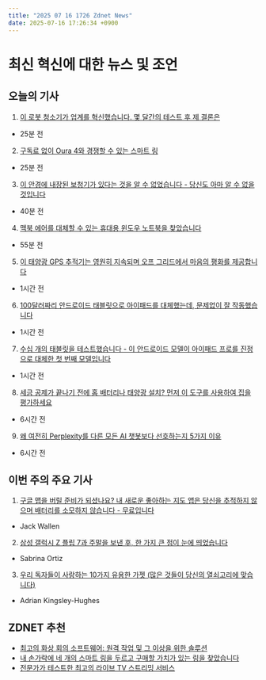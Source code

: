 ```yaml
---
title: "2025 07 16 1726 Zdnet News"
date: 2025-07-16 17:26:34 +0900
---
```


# 최신 혁신에 대한 뉴스 및 조언  
## 오늘의 기사  

1. [이 로봇 청소기가 업계를 혁신했습니다. 몇 달간의 테스트 후 제 결론은](https://www.zdnet.com/home-and-office/kitchen-household/this-robot-vacuum-broke-the-industry-mold-heres-my-verdict-after-months-of-testing/)  
- 25분 전  

2. [구독료 없이 Oura 4와 경쟁할 수 있는 스마트 링](https://www.zdnet.com/article/finally-a-smart-ring-that-rivals-my-oura-4-with-no-subscription-fee/)  
- 25분 전  

3. [이 안경에 내장된 보청기가 있다는 것을 알 수 없었습니다 - 당신도 아마 알 수 없을 것입니다](https://www.zdnet.com/article/i-couldnt-tell-these-glasses-had-built-in-hearing-aids-and-you-likely-couldnt-either/)  
- 40분 전  

4. [맥북 에어를 대체할 수 있는 휴대용 윈도우 노트북을 찾았습니다](https://www.zdnet.com/article/i-finally-found-a-portable-windows-laptop-that-could-replace-my-macbook-air/)  
- 55분 전  

5. [이 태양광 GPS 추적기는 영원히 지속되며 오프 그리드에서 마음의 평화를 제공합니다](https://www.zdnet.com/article/this-solar-gps-tracker-lasts-forever-and-brings-me-peace-of-mind-off-grid/)  
- 1시간 전  

6. [100달러짜리 안드로이드 태블릿으로 아이패드를 대체했는데, 문제없이 잘 작동했습니다](https://www.zdnet.com/article/i-replaced-my-ipad-with-this-100-android-tablet-for-a-month-and-it-had-no-problem-keeping-up/)  
- 1시간 전  

7. [수십 개의 태블릿을 테스트했습니다 - 이 안드로이드 모델이 아이패드 프로를 진정으로 대체한 첫 번째 모델입니다](https://www.zdnet.com/article/ive-tested-dozens-of-tablets-this-is-the-first-android-model-to-truly-replace-my-ipad-pro/)  
- 1시간 전  

8. [세금 공제가 끝나기 전에 홈 배터리나 태양광 설치? 먼저 이 도구를 사용하여 집을 평가하세요](https://www.zdnet.com/article/installing-a-home-battery-or-solar-before-tax-credits-end-use-this-to-assess-your-home-first/)  
- 6시간 전  

9. [왜 여전히 Perplexity를 다른 모든 AI 챗봇보다 선호하는지 5가지 이유](https://www.zdnet.com/article/5-reasons-why-i-still-prefer-perplexity-over-every-other-ai-chatbot/)  
- 6시간 전  

## 이번 주의 주요 기사  

1. [구글 맵을 버릴 준비가 되셨나요? 내 새로운 좋아하는 지도 앱은 당신을 추적하지 않으며 배터리를 소모하지 않습니다 - 무료입니다](https://www.zdnet.com/article/ready-to-ditch-google-maps-my-new-favorite-map-app-wont-track-you-or-drain-your-battery-and-its-free/)  
- Jack Wallen  

2. [삼성 갤럭시 Z 플립 7과 주말을 보낸 후, 한 가지 큰 점이 눈에 띄었습니다](https://www.zdnet.com/article/after-24-hours-with-samsungs-flip-7-one-big-thing-stands-out/)  
- Sabrina Ortiz  

3. [우리 독자들이 사랑하는 10가지 유용한 가젯 (많은 것들이 당신의 열쇠고리에 맞습니다)](https://www.zdnet.com/article/10-useful-gadgets-our-readers-love-many-will-fit-on-your-keychain/)  
- Adrian Kingsley-Hughes  

## ZDNET 추천  
- [최고의 화상 회의 소프트웨어: 원격 작업 및 그 이상을 위한 솔루션](https://www.zdnet.com/article/best-video-conferencing-software/)  
- [내 손가락에 네 개의 스마트 링을 두르고 구매할 가치가 있는 링을 찾았습니다](https://www.zdnet.com/article/best-smart-ring/)  
- [전문가가 테스트한 최고의 라이브 TV 스트리밍 서비스](https://www.zdnet.com/home-and-office/home-entertainment/best-live-tv-streaming-service/)